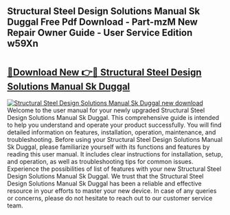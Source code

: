 ## Structural Steel Design Solutions Manual Sk Duggal Free Pdf Download - Part-mzM New Repair Owner Guide - User Service Edition w59Xn

# <h2><a href="http://bc90231.oget.top/?id=Structural+Steel+Design+Solutions+Manual+Sk+Duggal">🔗Download New 👉🔴 Structural Steel Design Solutions Manual Sk Duggal</a></h2>

[![Structural Steel Design Solutions Manual Sk Duggal new download](https://i.imgur.com/5g1atiW.png)](http://bc90231.oget.top/?id=Structural+Steel+Design+Solutions+Manual+Sk+Duggal)
Welcome to the user manual for your newly upgraded Structural Steel Design Solutions Manual Sk Duggal. This comprehensive guide is intended to help you understand and operate your product successfully. You will find detailed information on features, installation, operation, maintenance, and troubleshooting. Before using your Structural Steel Design Solutions Manual Sk Duggal, please familiarize yourself with its functions and features by reading this user manual. It includes clear instructions for installation, setup, and operation, as well as troubleshooting tips for common issues. Experience the possibilities of list of features with your new Structural Steel Design Solutions Manual Sk Duggal. We trust that the Structural Steel Design Solutions Manual Sk Duggal has been a reliable and effective resource in your efforts to master your new device. In case of any queries or concerns, please do not hesitate to reach out to our customer service team.
